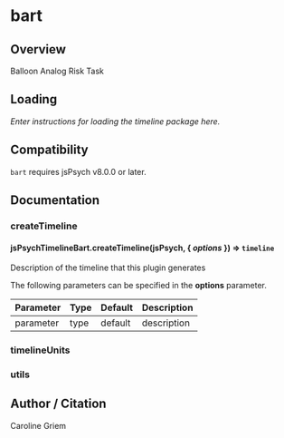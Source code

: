 # bart

## Overview

Balloon Analog Risk Task

## Loading

*Enter instructions for loading the timeline package here.*

## Compatibility

`bart` requires jsPsych v8.0.0 or later.

## Documentation

### createTimeline

#### jsPsychTimelineBart.createTimeline(jsPsych, { *options* }) ⇒ <code>timeline</code>
Description of the timeline that this plugin generates

The following parameters can be specified in the **options** parameter.

| Parameter | Type | Default | Description |
|-----------|------|---------|-------------|
| parameter | type | default | description |


### timelineUnits


### utils

## Author / Citation

Caroline Griem